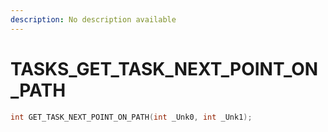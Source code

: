 ```yaml
---
description: No description available 
---
```


# TASKS\_GET_TASK_NEXT_POINT_ON_PATH

```cpp
int GET_TASK_NEXT_POINT_ON_PATH(int _Unk0, int _Unk1);
```